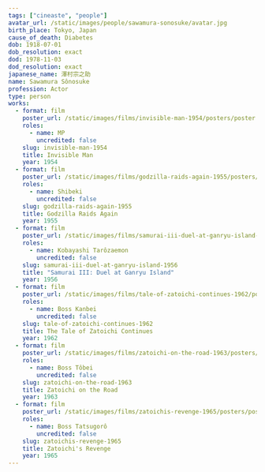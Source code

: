 ```yaml
---
tags: ["cineaste", "people"]
avatar_url: /static/images/people/sawamura-sonosuke/avatar.jpg
birth_place: Tokyo, Japan
cause_of_death: Diabetes
dob: 1918-07-01
dob_resolution: exact
dod: 1978-11-03
dod_resolution: exact
japanese_name: 澤村宗之助
name: Sawamura Sônosuke
profession: Actor
type: person
works:
  - format: film
    poster_url: /static/images/films/invisible-man-1954/posters/poster.jpg
    roles:
      - name: MP
        uncredited: false
    slug: invisible-man-1954
    title: Invisible Man
    year: 1954
  - format: film
    poster_url: /static/images/films/godzilla-raids-again-1955/posters/poster.jpg
    roles:
      - name: Shibeki
        uncredited: false
    slug: godzilla-raids-again-1955
    title: Godzilla Raids Again
    year: 1955
  - format: film
    poster_url: /static/images/films/samurai-iii-duel-at-ganryu-island-1956/posters/poster.jpg
    roles:
      - name: Kobayashi Tarôzaemon
        uncredited: false
    slug: samurai-iii-duel-at-ganryu-island-1956
    title: "Samurai III: Duel at Ganryu Island"
    year: 1956
  - format: film
    poster_url: /static/images/films/tale-of-zatoichi-continues-1962/posters/poster.jpg
    roles:
      - name: Boss Kanbei
        uncredited: false
    slug: tale-of-zatoichi-continues-1962
    title: The Tale of Zatoichi Continues
    year: 1962
  - format: film
    poster_url: /static/images/films/zatoichi-on-the-road-1963/posters/poster.jpg
    roles:
      - name: Boss Tôbei
        uncredited: false
    slug: zatoichi-on-the-road-1963
    title: Zatoichi on the Road
    year: 1963
  - format: film
    poster_url: /static/images/films/zatoichis-revenge-1965/posters/poster.jpg
    roles:
      - name: Boss Tatsugorô
        uncredited: false
    slug: zatoichis-revenge-1965
    title: Zatoichi's Revenge
    year: 1965
---
```

